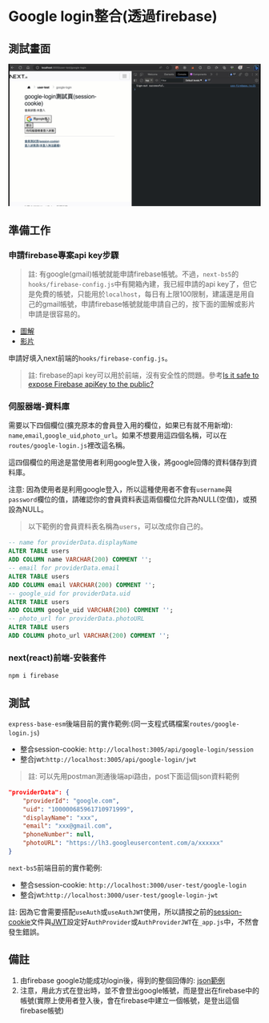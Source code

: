 # Google login整合(透過firebase)

## 測試畫面

![](imgs/test-firebase-google-login.gif)

## 準備工作

### 申請firebase專案api key步驟

> 註: 有google(gmail)帳號就能申請firebase帳號。不過，`next-bs5`的`hooks/firebase-config.js`中有開箱內建，我已經申請的api key了，但它是免費的帳號，只能用於`localhost`，每日有上限100限制，建議還是用自己的gmail帳號，申請firebase帳號就能申請自己的，按下面的圖解或影片申請是很容易的。

- [圖解](https://github.com/orgs/mfee-react/discussions/65#discussioncomment-5074321)
- [影片](https://www.youtube.com/watch?v=FoLNfMydMXw)

申請好填入next前端的`hooks/firebase-config.js`。

> 註: firebase的api key可以用於前端，沒有安全性的問題。參考[Is it safe to expose Firebase apiKey to the public?](https://stackoverflow.com/questions/37482366/is-it-safe-to-expose-firebase-apikey-to-the-public)

### 伺服器端-資料庫

需要以下四個欄位(擴充原本的會員登入用的欄位，如果已有就不用新增): `name`,`email`,`google_uid`,`photo_url`。如果不想要用這四個名稱，可以在`routes/google-login.js`裡改這名稱。

這四個欄位的用途是當使用者利用google登入後，將google回傳的資料儲存到資料庫。

注意: 因為使用者是利用google登入，所以這種使用者不會有`username`與`password`欄位的值，請確認你的會員資料表這兩個欄位允許為NULL(空值)，或預設為NULL。

> 以下範例的會員資料表名稱為`users`，可以改成你自己的。

```sql
-- name for providerData.displayName
ALTER TABLE users
ADD COLUMN name VARCHAR(200) COMMENT '';
-- email for providerData.email
ALTER TABLE users
ADD COLUMN email VARCHAR(200) COMMENT '';
-- google_uid for providerData.uid
ALTER TABLE users
ADD COLUMN google_uid VARCHAR(200) COMMENT '';
-- photo_url for providerData.photoURL
ALTER TABLE users
ADD COLUMN photo_url VARCHAR(200) COMMENT '';
```

### next(react)前端-安裝套件

```sh
npm i firebase
```

## 測試

`express-base-esm`後端目前的實作範例:(同一支程式碼檔案`routes/google-login.js`)

- 整合session-cookie: `http://localhost:3005/api/google-login/session`
- 整合jwt:`http://localhost:3005/api/google-login/jwt`

> 註: 可以先用postman測通後端api路由，post下面這個json資料範例

```json
"providerData": {
    "providerId": "google.com",
    "uid": "100000685961710971999",
    "displayName": "xxx",
    "email": "xxx@gmail.com",
    "phoneNumber": null,
    "photoURL": "https://lh3.googleusercontent.com/a/xxxxxx"
}
```

`next-bs5`前端目前的實作範例:

- 整合session-cookie: `http://localhost:3000/user-test/google-login` 
- 整合jwt:`http://localhost:3000/user-test/google-login-jwt`

註: 因為它會需要搭配`useAuth`或`useAuthJWT`使用，所以請按之前的[session-cookie](./session-cookie.md)文件與[JWT](./jwt.md)設定好`AuthProvider`或`AuthProviderJWT`在`_app.js`中，不然會發生錯誤。

## 備註

1. 由firebase google功能成功login後，得到的整個回傳的: [json範例](../data/firebase-google/return-user-sample.json)
2. 注意，用此方式在登出時，並不會登出google帳號，而是登出在firebase中的帳號(實際上使用者登入後，會在firebase中建立一個帳號，是登出這個firebase帳號)